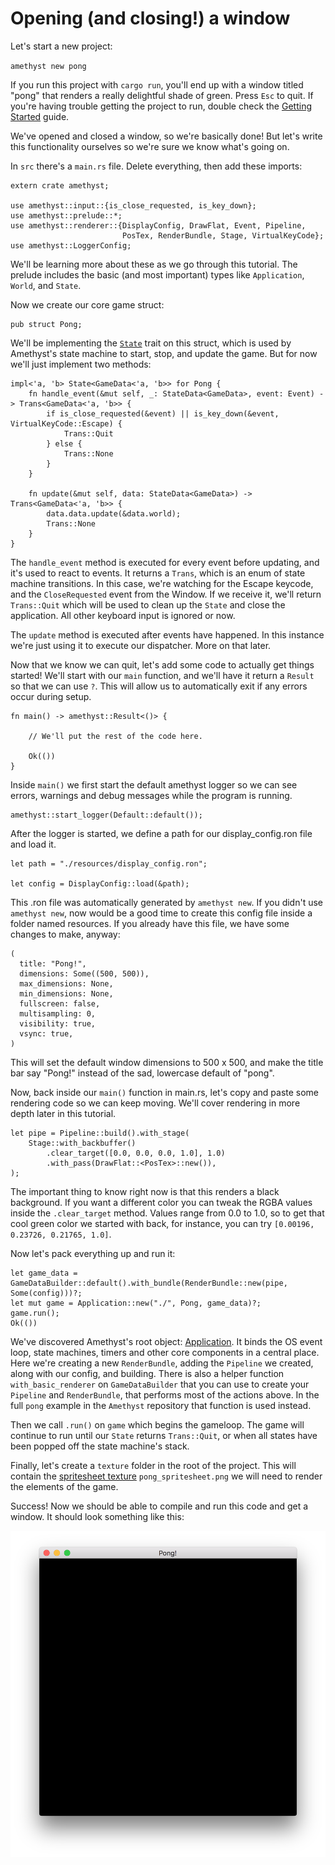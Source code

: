 # Opening (and closing!) a window

Let's start a new project:

`amethyst new pong`

If you run this project with `cargo run`, you'll end up with a window titled
"pong" that renders a really delightful shade of green. Press `Esc` to quit. If
you're having trouble getting the project to run, double check the
[Getting Started][gs] guide.

We've opened and closed a window, so we're basically done! But let's write this
functionality ourselves so we're sure we know what's going on.

In `src` there's a `main.rs` file. Delete everything, then add these imports:

```rust,ignore
extern crate amethyst;

use amethyst::input::{is_close_requested, is_key_down};
use amethyst::prelude::*;
use amethyst::renderer::{DisplayConfig, DrawFlat, Event, Pipeline,
                         PosTex, RenderBundle, Stage, VirtualKeyCode};
use amethyst::LoggerConfig;
```

We'll be learning more about these as we go through this tutorial. The prelude
includes the basic (and most important) types like `Application`, `World`, and
`State`.

Now we create our core game struct:

```rust,ignore
pub struct Pong;
```

We'll be implementing the [`State`][st] trait on this struct, which is used by
Amethyst's state machine to start, stop, and update the game. But for now we'll
just implement two methods:

```rust,ignore
impl<'a, 'b> State<GameData<'a, 'b>> for Pong {
    fn handle_event(&mut self, _: StateData<GameData>, event: Event) -> Trans<GameData<'a, 'b>> {
        if is_close_requested(&event) || is_key_down(&event, VirtualKeyCode::Escape) {
            Trans::Quit
        } else {
            Trans::None
        }
    }

    fn update(&mut self, data: StateData<GameData>) -> Trans<GameData<'a, 'b>> {
        data.data.update(&data.world);
        Trans::None
    }
}
```

The `handle_event` method is executed for every event before updating, and it's
used to react to events. It returns a `Trans`, which is an enum of state machine
transitions. In this case, we're watching for the Escape keycode, and the
`CloseRequested` event from the Window. If we receive it, we'll return
`Trans::Quit` which will be used to clean up the `State` and close the application.
All other keyboard input is ignored or now.

The `update` method is executed after events have happened.  In this instance
we're just using it to execute our dispatcher.  More on that later.

Now that we know we can quit, let's add some code to actually get things
started! We'll start with our `main` function, and we'll have it return a
`Result` so that we can use `?`. This will allow us to automatically exit
if any errors occur during setup.

```rust,ignore
fn main() -> amethyst::Result<()> {

    // We'll put the rest of the code here.

    Ok(())
}
```

Inside `main()` we first start the default amethyst logger so we can see
errors, warnings and debug messages while the program is running.

```rust,ignore
amethyst::start_logger(Default::default());
```

After the logger is started, we define a path for our display_config.ron file
and load it.

```rust,ignore
let path = "./resources/display_config.ron";

let config = DisplayConfig::load(&path);
```

This .ron file was automatically generated by `amethyst new`. If you didn't use
`amethyst new`, now would be a good time to create this config file inside a
folder named resources. If you already have this file, we have some changes to
make, anyway:

```rust,ignore
(
  title: "Pong!",
  dimensions: Some((500, 500)),
  max_dimensions: None,
  min_dimensions: None,
  fullscreen: false,
  multisampling: 0,
  visibility: true,
  vsync: true,
)
```

This will set the default window dimensions to 500 x 500, and make the title bar
say "Pong!" instead of the sad, lowercase default of "pong".

Now, back inside our `main()` function in main.rs, let's copy and paste some
rendering code so we can keep moving. We'll cover rendering in more depth later
in this tutorial.

```rust,ignore
let pipe = Pipeline::build().with_stage(
    Stage::with_backbuffer()
        .clear_target([0.0, 0.0, 0.0, 1.0], 1.0)
        .with_pass(DrawFlat::<PosTex>::new()),
);
```

The important thing to know right now is that this renders a black background.
If you want a different color you can tweak the RGBA values inside the
`.clear_target` method. Values range from 0.0 to 1.0, so to get that cool green
color we started with back, for instance, you can try
`[0.00196, 0.23726, 0.21765, 1.0]`.

Now let's pack everything up and run it:

```rust,ignore
let game_data = GameDataBuilder::default().with_bundle(RenderBundle::new(pipe, Some(config)))?;
let mut game = Application::new("./", Pong, game_data)?;
game.run();
Ok(())
```

We've discovered Amethyst's root object: [Application][ap]. It binds the OS
event loop, state machines, timers and other core components in a central place.
Here we're creating a new `RenderBundle`, adding the `Pipeline` we created,
along with our config, and building. There is also a helper function
`with_basic_renderer` on `GameDataBuilder` that you can use to create your
`Pipeline` and `RenderBundle`, that performs most of the actions above. In the
full `pong` example in the `Amethyst` repository that function is used instead.

Then we call `.run()` on `game` which begins the gameloop. The game will
continue to run until our `State` returns `Trans::Quit`, or when all states have
been popped off the state machine's stack.

Finally, let's create a `texture` folder in the root of the project. This
will contain the [spritesheet texture][ss] `pong_spritesheet.png` we will need
to render the elements of the game.

Success! Now we should be able to compile and run this code and get a window.
It should look something like this:

![Step one](../images/pong_tutorial/pong_01.png)


[st]: https://www.amethyst.rs/doc/master/doc/amethyst/trait.State.html
[ap]: https://www.amethyst.rs/doc/master/doc/amethyst/struct.Application.html
[gs]: ../getting-started.html
[ss]: ../images/pong_tutorial/pong_spritesheet.png
